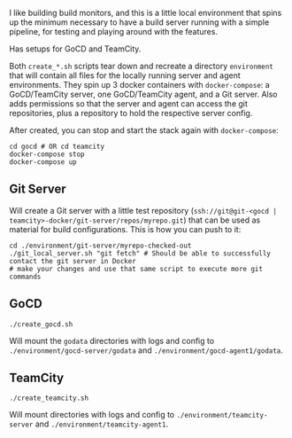 I like building build monitors, and this is a little local environment that spins up the minimum necessary to have a build server running with a simple pipeline, for testing and playing around with the features.

Has setups for GoCD and TeamCity.

Both `create_*.sh` scripts tear down and recreate a directory `environment` that will contain all files for the locally running server and agent environments. They spin up 3 docker containers with `docker-compose`: a GoCD/TeamCity server, one GoCD/TeamCity agent, and a Git server. Also adds permissions so that the server and agent can access the git repositories, plus a repository to hold the respective server config.


After created, you can stop and start the stack again with `docker-compose`:
```
cd gocd # OR cd teamcity
docker-compose stop
docker-compose up
```

## Git Server
Will create a Git server with a little test repository (`ssh://git@git-<gocd | teamcity>-docker/git-server/repos/myrepo.git`) that can be used as material for build configurations. This is how you can push to it:

```
cd ./environment/git-server/myrepo-checked-out
./git_local_server.sh "git fetch" # Should be able to successfully contact the git server in Docker
# make your changes and use that same script to execute more git commands
```

## GoCD
```
./create_gocd.sh
```

Will mount the `godata` directories with logs and config to `./environment/gocd-server/godata` and `./environment/gocd-agent1/godata`.

## TeamCity
```
./create_teamcity.sh
```

Will mount directories with logs and config to `./environment/teamcity-server` and `./environment/teamcity-agent1`.